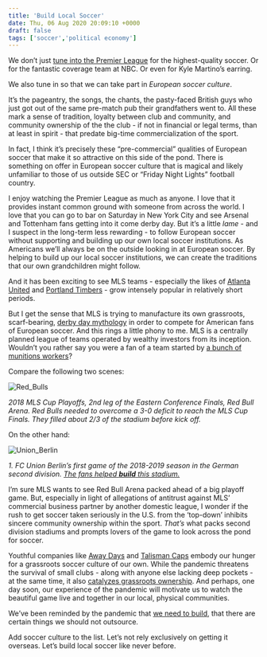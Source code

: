 ```yaml
---
title: 'Build Local Soccer'
date: Thu, 06 Aug 2020 20:09:10 +0000
draft: false
tags: ['soccer','political economy']
---
```


We don’t just [tune into the Premier League](https://morningconsult.com/2019/08/28/global-is-cool-the-growing-appeal-of-premier-league-soccer-in-america/) for the highest-quality soccer. Or for the fantastic coverage team at NBC. Or even for Kyle Martino’s earring.

We also tune in so that we can take part in _European soccer culture_. 

It’s the pageantry, the songs, the chants, the pasty-faced British guys who just got out of the same pre-match pub their grandfathers went to. All these mark a sense of tradition, loyalty between club and community, and community ownership of the the club - if not in financial or legal terms, than at least in spirit - that predate big-time commercialization of the sport. 

In fact, I think it’s precisely these “pre-commercial” qualities of European soccer that make it so attractive on this side of the pond. There is something on offer in European soccer culture that is magical and likely unfamiliar to those of us outside SEC or “Friday Night Lights” football country.

I enjoy watching the Premier League as much as anyone. I love that it provides instant common ground with someone from across the world. I love that you can go to bar on Saturday in New York City and see Arsenal and Tottenham fans getting into it come derby day. But it’s a little _lame_ - and I suspect in the long-term less rewarding - to follow European soccer without supporting and building up our own local soccer institutions. As Americans we’ll always be on the outside looking in at European soccer. By helping to build up our local soccer institutions, we can create the traditions that our own grandchildren might follow.

And it has been exciting to see MLS teams - especially the likes of [Atlanta United](https://www.youtube.com/watch?v=cuAytnDGKMQ) and [Portland Timbers](https://www.youtube.com/watch?v=SFBUNbJLHro) - grow intensely popular in relatively short periods. 

But I get the sense that MLS is trying to manufacture its own grassroots, scarf-bearing, [derby day mythology](https://www.youtube.com/watch?v=USUFGnNHUTs&feature=emb_rel_end) in order to compete for American fans of European soccer. And this rings a little phony to me. MLS is a centrally planned league of teams operated by wealthy investors from its inception. Wouldn’t you rather say you were a fan of a team started by [a bunch of munitions workers](https://en.wikipedia.org/wiki/History_of_Arsenal_F.C._(1886%E2%80%931966))?

Compare the following two scenes:

![Red_Bulls](/images/soccer/Red_Bulls.jpeg)

_2018 MLS Cup Playoffs, 2nd leg of the Eastern Conference Finals, Red Bull Arena. Red Bulls needed to overcome a 3-0 deficit to reach the MLS Cup Finals. They filled about 2/3 of the stadium before kick off._

On the other hand:

![Union_Berlin](/images/soccer/Union_Berlin.jpeg)

_1\. FC Union Berlin’s first game of the 2018-2019 season in the German second division._ [_The fans helped_ **_build_** _this stadium._](https://www.youtube.com/watch?v=XXI6oWjlV8M&t=329s)

I’m sure MLS wants to see Red Bull Arena packed ahead of a big playoff game. But, especially in light of allegations of antitrust against MLS’ commercial business partner by another domestic league, I wonder if the rush to get soccer taken seriously in the U.S. from the ‘top-down’ inhibits sincere community ownership within the sport. _That’s_ what packs second division stadiums and prompts lovers of the game to look across the pond for soccer.

Youthful companies like [Away Days](https://awaydaysfootball.com) and [Talisman Caps](https://talismancaps.com) embody our hunger for a grassroots soccer culture of our own. While the pandemic threatens the survival of small clubs - along with anyone else lacking deep pockets - at the same time, it also [catalyzes grassroots ownership](https://www.detroitnews.com/story/sports/soccer/2020/07/30/niyo-detroit-city-fc-offers-piece-ownership-its-supporters/5545513002/). And perhaps, one day soon, our experience of the pandemic will motivate us to watch the beautiful game live and together in our local, physical communities. 

We’ve been reminded by the pandemic that [we need to build](https://a16z.com/2020/04/18/its-time-to-build/), that there are certain things we should not outsource. 

Add soccer culture to the list. Let’s not rely exclusively on getting it overseas. Let’s build local soccer like never before.
